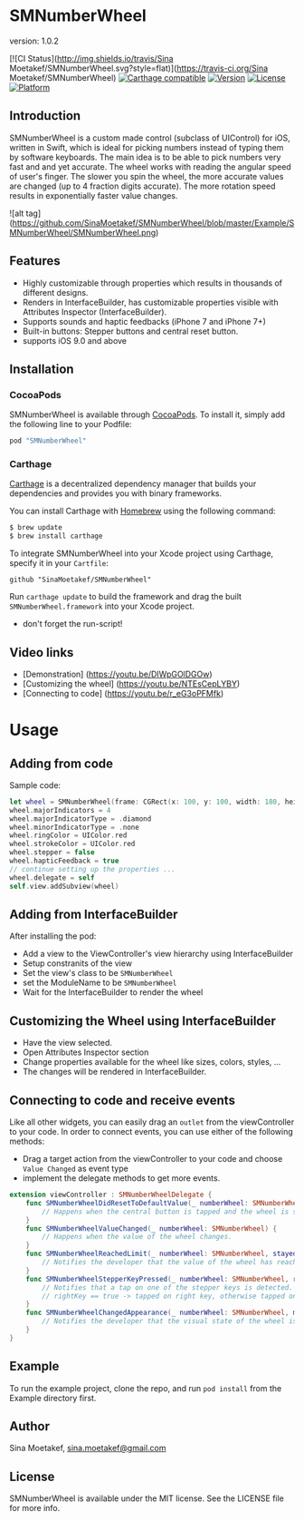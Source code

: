 # SMNumberWheel
version: 1.0.2

[![CI Status](http://img.shields.io/travis/Sina Moetakef/SMNumberWheel.svg?style=flat)](https://travis-ci.org/Sina Moetakef/SMNumberWheel)
[![Carthage compatible](https://img.shields.io/badge/Carthage-compatible-4BC51D.svg?style=flat)](https://github.com/Carthage/Carthage)
[![Version](https://img.shields.io/cocoapods/v/SMNumberWheel.svg?style=flat)](http://cocoapods.org/pods/SMNumberWheel)
[![License](https://img.shields.io/cocoapods/l/SMNumberWheel.svg?style=flat)](http://cocoapods.org/pods/SMNumberWheel)
[![Platform](https://img.shields.io/cocoapods/p/SMNumberWheel.svg?style=flat)](http://cocoapods.org/pods/SMNumberWheel)

## Introduction

SMNumberWheel is a custom made control (subclass of UIControl) for iOS, written in Swift, which is ideal for picking numbers instead of typing them by software keyboards. The main idea is to be
able to pick numbers very fast and and yet accurate. The wheel works with reading the angular speed of user's finger. The slower you spin the wheel, the more accurate values are changed (up to 4
fraction digits accurate). The more rotation speed results in exponentially faster value changes.

![alt tag] (https://github.com/SinaMoetakef/SMNumberWheel/blob/master/Example/SMNumberWheel/SMNumberWheel.png)

## Features
- Highly customizable through properties which results in thousands of different designs.
- Renders in InterfaceBuilder, has customizable properties visible with Attributes Inspector (InterfaceBuilder).
- Supports sounds and haptic feedbacks (iPhone 7 and iPhone 7+)
- Built-in buttons: Stepper buttons and central reset button.
- supports iOS 9.0 and above

## Installation

### CocoaPods

SMNumberWheel is available through [CocoaPods](http://cocoapods.org). To install
it, simply add the following line to your Podfile:

```ruby
pod "SMNumberWheel"
```

### Carthage

[Carthage](https://github.com/Carthage/Carthage) is a decentralized dependency manager that builds your dependencies and provides you with binary frameworks.

You can install Carthage with [Homebrew](http://brew.sh/) using the following command:

```bash
$ brew update
$ brew install carthage
```

To integrate SMNumberWheel into your Xcode project using Carthage, specify it in your `Cartfile`:

```ogdl
github "SinaMoetakef/SMNumberWheel"
```

Run `carthage update` to build the framework and drag the built `SMNumberWheel.framework` into your Xcode project.
* don't forget the run-script!

## Video links
- [Demonstration] (https://youtu.be/DIWpGOlDGOw)
- [Customizing the wheel] (https://youtu.be/NTEsCepLYBY)
- [Connecting to code] (https://youtu.be/r_eG3oPFMfk)

# Usage
## Adding from code
Sample code:
``` swift
let wheel = SMNumberWheel(frame: CGRect(x: 100, y: 100, width: 180, height: 180))
wheel.majorIndicators = 4
wheel.majorIndicatorType = .diamond
wheel.minorIndicatorType = .none
wheel.ringColor = UIColor.red
wheel.strokeColor = UIColor.red
wheel.stepper = false
wheel.hapticFeedback = true
// continue setting up the properties ...
wheel.delegate = self
self.view.addSubview(wheel)
```

## Adding from InterfaceBuilder
After installing the pod:
- Add a view to the ViewController's view hierarchy using InterfaceBuilder
- Setup constranits of the view
- Set the view's class to be `SMNumberWheel` 
- set the ModuleName to be `SMNumberWheel`
- Wait for the InterfaceBuilder to render the wheel

## Customizing the Wheel using InterfaceBuilder
- Have the view selected.
- Open Attributes Inspector section
- Change properties available for the wheel like sizes, colors, styles, ...
- The changes will be rendered in InterfaceBuilder.

## Connecting to code and receive events
Like all other widgets, you can easily drag an `outlet` from the viewController to your code. In order to connect events, you can use either of the following methods:
- Drag a target action from the viewController to your code and choose `Value Changed` as event type
- implement the delegate methods to get more events.

```swift
extension viewController : SMNumberWheelDelegate {
    func SMNumberWheelDidResetToDefaultValue(_ numberWheel: SMNumberWheel) {
        // Happens when the central button is tapped and the wheel is set to it's initial value
    }
    func SMNumberWheelValueChanged(_ numberWheel: SMNumberWheel) {
        // Happens when the value of the wheel changes.
    }
    func SMNumberWheelReachedLimit(_ numberWheel: SMNumberWheel, stayedAtLimit: Bool) {
        // Notifies the developer that the value of the wheel has reached one of the limits.
    }
    func SMNumberWheelStepperKeyPressed(_ numberWheel: SMNumberWheel, rightKey: Bool) {
        // Notifies that a tap on one of the stepper keys is detected. 
        // rightKey == true -> tapped on right key, otherwise tapped on the left key.
    }
    func SMNumberWheelChangedAppearance(_ numberWheel: SMNumberWheel, minimized: Bool) {
        // Notifies the developer that the visual state of the wheel is changed (minimized or maximized).
    }
}
```
## Example

To run the example project, clone the repo, and run `pod install` from the Example directory first.

## Author

Sina Moetakef, sina.moetakef@gmail.com

## License

SMNumberWheel is available under the MIT license. See the LICENSE file for more info.
